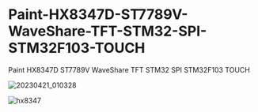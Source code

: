 # Paint-HX8347D-ST7789V-WaveShare-TFT-STM32-SPI-STM32F103-TOUCH
Paint HX8347D ST7789V WaveShare TFT STM32 SPI STM32F103 TOUCH

![20230421_010328](https://user-images.githubusercontent.com/31142397/233506915-e649d4a8-80d4-46df-b4c7-91454ca679a0.jpg)

![hx8347](https://user-images.githubusercontent.com/31142397/233506963-9fbd3e52-2589-4031-a82f-76a3ae8b16a5.jpg)

